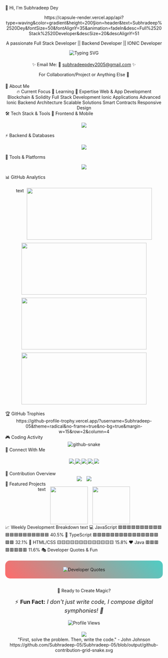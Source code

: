 💫 Hi, I'm Subhradeep Dey
<div align="center">
https://capsule-render.vercel.app/api?type=waving&color=gradient&height=200&section=header&text=Subhradeep%2520Dey&fontSize=50&fontAlignY=35&animation=fadeIn&desc=Full%2520Stack%2520Developer&descSize=20&descAlignY=51

A passionate Full Stack Developer || Backend Developer || IONIC Developer

<img src="https://readme-typing-svg.herokuapp.com/?font=Righteous&size=30&center=true&vCenter=true&width=500&height=70&duration=4000&lines=Full+Stack+Developer;Backend+Specialist;Ionic+Developer;Blockchain+Enthusiast;Tech+Innovator;Problem+Solver" alt="Typing SVG" /></div><div align="center" style="margin: 20px 0;">
✨ Email Me: 📧 subhradeepdey2005@gmail.com ✨

For Collaboration/Project or Anything Else 🚀

</div>
🎯 About Me
<div align="center">
🔥 Current Focus	🌱 Learning	💼 Expertise
Web & App Development	Blockchain & Solidity	Full Stack Development
Ionic Applications	Advanced Ionic	Backend Architecture
Scalable Solutions	Smart Contracts	Responsive Design
</div>
🛠️ Tech Stack & Tools
🚀 Frontend & Mobile
<div align="center" style="margin: 15px 0;"> <img src="https://skillicons.dev/icons?i=angular,react,typescript,javascript,html,css,bootstrap,ionic&theme=dark&perline=8" /></div>
⚡ Backend & Databases
<div align="center" style="margin: 15px 0;"> <img src="https://skillicons.dev/icons?i=nodejs,django,java,cpp,c,mysql,mongodb&theme=dark&perline=8" /></div>
🔧 Tools & Platforms
<div align="center" style="margin: 15px 0;"> <img src="https://skillicons.dev/icons?i=git,github,npm,netlify,figma,visualstudio,vscode&theme=dark&perline=8" /></div>
📊 GitHub Analytics
<div align="center"> <!-- Animated Stats Cards --> <div style="display: flex; flex-wrap: wrap; justify-content: center; gap: 10px; margin: 20px 0;">
text
<!-- Stats Card -->
<img height="165" width="400" src="https://github-readme-stats.vercel.app/api?username=Subhradeep-05&show_icons=true&theme=radical&hide_border=true&count_private=true&include_all_commits=true&bg_color=30,0d0d0d,1a1a2e&title_color=fff&text_color=fff&icon_color=ff6b6b" />

<!-- Streak Stats -->
<img height="165" width="400" src="https://github-readme-streak-stats.herokuapp.com/?user=Subhradeep-05&theme=radical&hide_border=true&background=0d0d0d&ring=ff6b6b&fire=ff6b6b&currStreakLabel=ff6b6b" />

<!-- Top Languages -->
<img height="165" width="400" src="https://github-readme-stats.vercel.app/api/top-langs/?username=Subhradeep-05&layout=compact&theme=radical&hide_border=true&langs_count=8&bg_color=0d0d0d&title_color=fff&text_color=fff" />

<!-- Activity Graph -->
<img height="165" width="400" src="https://github-readme-activity-graph.vercel.app/graph?username=Subhradeep-05&theme=react-dark&bg_color=0d0d0d&hide_border=true&area=true&area_color=ff6b6b&point=ff6b6b" />
</div></div>
🏆 GitHub Trophies
<div align="center">
https://github-profile-trophy.vercel.app/?username=Subhradeep-05&theme=radical&no-frame=true&no-bg=true&margin-w=15&row=2&column=4

</div>
🎮 Coding Activity
<div align="center"> <!-- Snake Game Animation --> <picture> <source media="(prefers-color-scheme: dark)" srcset="https://raw.githubusercontent.com/Subhradeep-05/Subhradeep-05/output/github-contribution-grid-snake-dark.svg" /> <source media="(prefers-color-scheme: light)" srcset="https://raw.githubusercontent.com/Subhradeep-05/Subhradeep-05/output/github-contribution-grid-snake.svg" /> <img alt="github-snake" src="https://raw.githubusercontent.com/Subhradeep-05/Subhradeep-05/output/github-contribution-grid-snake.svg" /> </picture></div>
🌟 Connect With Me
<div align="center" style="margin: 20px 0;"><!-- Animated Social Badges --><a href="https://discord.gg/BrWDcpBe"> <img src="https://img.shields.io/badge/Discord-7289DA?style=for-the-badge&logo=discord&logoColor=white&labelColor=black&animation=pulse" /> </a> <a href="https://linkedin.com/in/subhradeep-dey-358173318"> <img src="https://img.shields.io/badge/LinkedIn-0077B5?style=for-the-badge&logo=linkedin&logoColor=white&labelColor=black&animation=bounce" /> </a> <a href="https://instagram.com/subhradeep3688"> <img src="https://img.shields.io/badge/Instagram-E4405F?style=for-the-badge&logo=instagram&logoColor=white&labelColor=black&animation=shake" /> </a> <a href="https://facebook.com/profile.php?id=100092455250085"> <img src="https://img.shields.io/badge/Facebook-1877F2?style=for-the-badge&logo=facebook&logoColor=white&labelColor=black&animation=spin" /> </a> <a href="mailto:subhradeepdey2005@gmail.com"> <img src="https://img.shields.io/badge/Email-D14836?style=for-the-badge&logo=gmail&logoColor=white&labelColor=black&animation=float" /> </a></div>
💫 Contribution Overview
<div align="center"> <!-- Contribution Stats with Animation --> <div style="display: flex; justify-content: center; gap: 15px; flex-wrap: wrap;">

<img src="https://github-contributor-stats.vercel.app/api?username=Subhradeep-05&limit=5&theme=dark&combine_all_yearly_contributions=true&show_icons=true&bg_color=0d0d0d&title_color=ff6b6b&text_color=fff&icon_color=ff6b6b" />

<!-- Metrics -->
<img src="https://metrics.lecoq.io/Subhradeep-05?template=classic&base=header%2C%20activity%2C%20community%2C%20repositories%2C%20metadata&base.indepth=false&base.hireable=false&base.skip=false&config.timezone=Asia%2FKolkata" />
</div></div>
🎨 Featured Projects
<div align="center"> <!-- Project Cards Animation --> <div style="display: flex; justify-content: center; gap: 15px; flex-wrap: wrap;">
text
<!-- Project 1 -->
<a href="#">
  <img height="120" src="https://github-readme-stats.vercel.app/api/pin/?username=Subhradeep-05&repo=your-repo&theme=radical&bg_color=0d0d0d&title_color=fff&text_color=fff&icon_color=ff6b6b" />
</a>

<!-- Project 2 -->
<a href="#">
  <img height="120" src="https://github-readme-stats.vercel.app/api/pin/?username=Subhradeep-05&repo=your-repo&theme=radical&bg_color=0d0d0d&title_color=fff&text_color=fff&icon_color=ff6b6b" />
</a>
</div></div>
📈 Weekly Development Breakdown
text
💻 JavaScript    🟦🟦🟦🟦🟦🟦🟦🟦🟦🟦🟦🟦🟦🟦🟦🟦🟦🟦🟦🟦   40.5%
💚 TypeScript   🟩🟩🟩🟩🟩🟩🟩🟩🟩🟩🟩🟩🟩🟩🟩🟩🟩        32.1%
💛 HTML/CSS     🟨🟨🟨🟨🟨🟨🟨🟨🟨🟨🟨🟨🟨              15.8%
❤️ Java         🟥🟥🟥🟥🟥🟥🟥🟥                        11.6%
🎭 Developer Quotes & Fun
<div align="center"> <!-- Animated Quote --> <div style="background: linear-gradient(45deg, #ff6b6b, #4ecdc4); padding: 20px; border-radius: 15px; margin: 20px 0;"> <img src="https://quotes-github-readme.vercel.app/api?type=horizontal&theme=gradient&animation=grow" alt="Developer Quotes" /> </div></div>
<div align="center" style="margin-top: 30px;">
🚀 Ready to Create Magic?
<div style="font-size: 18px; margin: 15px 0;"> ⚡ <strong>Fun Fact:</strong> <em>I don't just write code, I compose digital symphonies! 🎵</em> </div> <!-- Visitor Counter with Animation --> <div style="margin: 20px 0;"> <img src="https://komarev.com/ghpvc/?username=Subhradeep-05&label=Profile+Views&color=ff6b6b&style=for-the-badge&animation=spin" alt="Profile Views" /> </div> <!-- Footer Animation --> <img src="https://capsule-render.vercel.app/api?type=waving&color=gradient&height=100&section=footer&animation=twinkling" /></div>
<div align="center">
"First, solve the problem. Then, write the code." - John Johnson

<br />
https://github.com/Subhradeep-05/Subhradeep-05/blob/output/github-contribution-grid-snake.svg

</div><style> /* Custom animations for badges */ @keyframes pulse { 0% { transform: scale(1); } 50% { transform: scale(1.05); } 100% { transform: scale(1); } } @keyframes bounce { 0%, 100% { transform: translateY(0); } 50% { transform: translateY(-5px); } } @keyframes shake { 0%, 100% { transform: rotate(0deg); } 25% { transform: rotate(-2deg); } 75% { transform: rotate(2deg); } } @keyframes float { 0%, 100% { transform: translateY(0px); } 50% { transform: translateY(-3px); } } </style>
